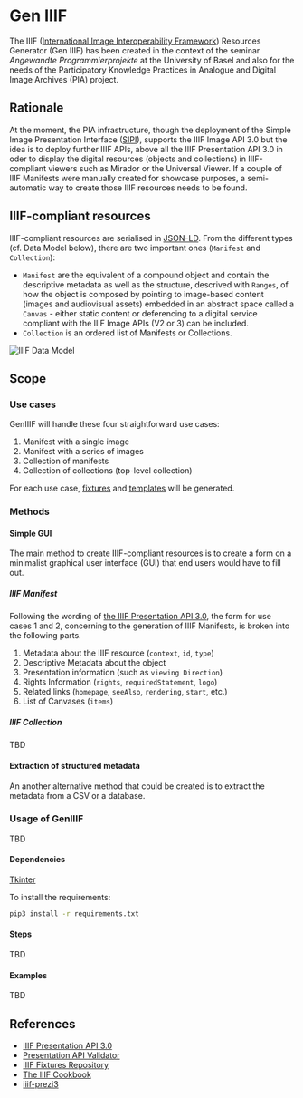 # Gen IIIF
The IIIF ([International Image Interoperability Framework](https://iiif.io/)) Resources Generator (Gen IIIF) has been created in the context of the seminar _Angewandte Programmierprojekte_ at the University of Basel and also for the needs of the Participatory Knowledge Practices in Analogue and Digital Image Archives (PIA) project.

## Rationale
At the moment, the PIA infrastructure, though the deployment of the Simple Image Presentation Interface ([SIPI](https://sipi.io/)), supports the IIIF Image API 3.0 but the idea is to deploy further IIIF APIs, above all the IIIF Presentation API 3.0 in oder to display the digital resources (objects and collections) in IIIF-compliant viewers such as Mirador or the Universal Viewer. 
If a couple of IIIF Manifests were manually created for showcase purposes, a semi-automatic way to create those IIIF resources needs to be found.

## IIIF-compliant resources
IIIF-compliant resources are serialised in [JSON-LD](https://json-ld.org/). From the different types (cf. Data Model below), there are two important ones (`Manifest` and `Collection`): 

- `Manifest` are the equivalent of a compound object and contain the descriptive metadata as well as the structure, descrived with `Ranges`, of how the object is composed by pointing to image-based content (images and audiovisual assets) embedded in an abstract space called a `Canvas` - either static content or deferencing to a digital service compliant with the IIIF Image APIs (V2 or 3) can be included.
- `Collection` is an ordered list of Manifests or Collections. 

![IIIF Data Model](https://iiif.io/api/assets/images/data-model.png)

## Scope
### Use cases
GenIIIF will handle these four straightforward use cases:

1. Manifest with a single image
2. Manifest with a series of images
3. Collection of manifests
4. Collection of collections (top-level collection)

For each use case, [fixtures](fixtures/fixtures.md) and [templates](templates/templates.md) will be generated.

### Methods
#### Simple GUI
The main method to create IIIF-compliant resources is to create a form on a minimalist graphical user interface (GUI) that end users would have to fill out. 

##### IIIF Manifest

Following the wording of [the IIIF Presentation API 3.0](https://iiif.io/api/presentation/3.0/#52-manifest), the form for use cases 1 and 2, concerning to the generation of IIIF Manifests, is broken into the following parts.

1. Metadata about the IIIF resource (`context`, `id`, `type`)
2. Descriptive Metadata about the object
3. Presentation information (such as `viewing Direction`)
4. Rights Information (`rights`, `requiredStatement`, `logo`)
5. Related links (`homepage`, `seeAlso`, `rendering`, `start`, etc.)
6. List of Canvases (`items`)

##### IIIF Collection
TBD

#### Extraction of structured metadata
An another alternative method that could be created is to extract the metadata from a CSV or a database.

### Usage of GenIIIF
TBD

#### Dependencies
[Tkinter](https://realpython.com/python-gui-tkinter/)

To install the requirements:

```bash
pip3 install -r requirements.txt
```

#### Steps
TBD

#### Examples
TBD

## References
- [IIIF Presentation API 3.0](https://iiif.io/api/presentation/3.0/)
- [Presentation API Validator](https://presentation-validator.iiif.io/)
- [IIIF Fixtures Repository](https://fixtures.iiif.io/)
- [The IIIF Cookbook](https://iiif.io/api/cookbook/)
- [iiif-prezi3](https://github.com/iiif-prezi/iiif-prezi3)
